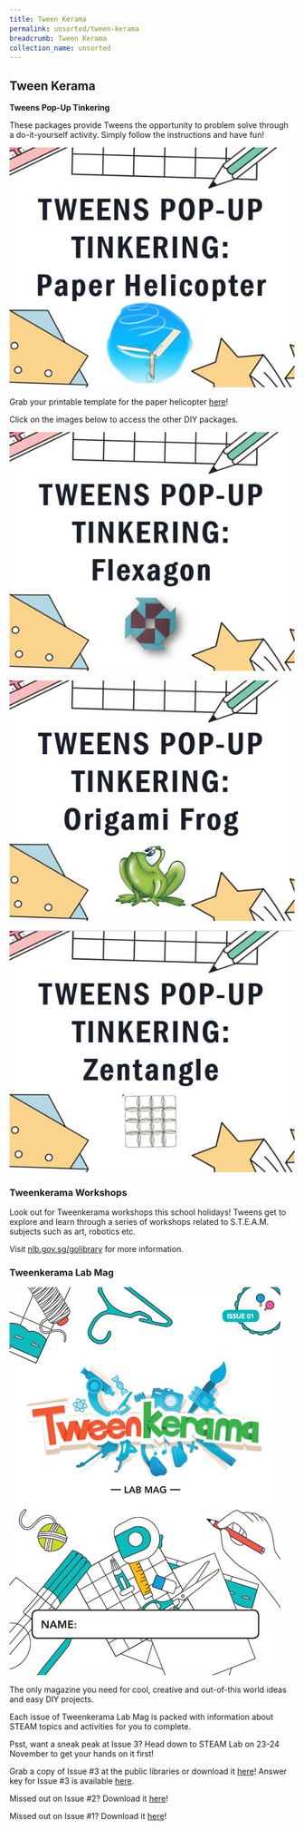 ```yaml
---
title: Tween Kerama
permalink: unsorted/tween-kerama
breadcrumb: Tween Kerama
collection_name: unsorted
---
```


## **Tween Kerama**

**Tweens Pop-Up Tinkering**

These packages provide Tweens the opportunity to problem solve through a do-it-yourself activity. Simply follow the instructions and have fun!

[![Paper helicopter image](/images/unsorted/tweenkerama/Tweens-Paper-Helicopter.jpg)](/images/unsorted/tweenkerama/Tweens-Pop-up-Package-Paper-Helicopter.pdf)

Grab your printable template for the paper helicopter [here](/images/unsorted/tweenkerama/PopUp_copter_printing_templates_0615_001.pdf)!

Click on the images below to access the other DIY packages.

[![Flexagon image](/images/unsorted/tweenkerama/Tweens-Flexagon.jpg)](/images/unsorted/tweenkerama/Tweens-Pop-up-Package-Flexagon.pdf)

[![Origami frog image](/images/unsorted/tweenkerama/Tweens-Origami-Frog.jpg)](/images/unsorted/tweenkerama/Tweens-Pop-up-Package-Frog.pdf)

[![Zentangle image](/images/unsorted/tweenkerama/Tweens-Zentangle.jpg)](/images/unsorted/tweenkerama/Tweens-Pop-Up-package-Zentangle.pdf)


### **Tweenkerama Workshops**

Look out for Tweenkerama workshops this school holidays! Tweens get to explore and learn through a series of workshops related to S.T.E.A.M. subjects such as art, robotics etc.

Visit [nlb.gov.sg/golibrary](http://nlb.gov.sg/golibrary) for more information.

### **Tweenkerama Lab Mag**

![Tween kerama image](/images/unsorted/tweenkerama/tweenkeramalabmagcover.jpg)

The only magazine you need for cool, creative and out-of-this world ideas and easy DIY projects.

Each issue of Tweenkerama Lab Mag is packed with information about STEAM topics and activities for you to complete.

Psst, want a sneak peak at Issue 3? Head down to STEAM Lab on 23-24 November to get your hands on it first!

Grab a copy of Issue #3 at the public libraries or download it [here](/images/unsorted/tweenkerama/FA-NLB-Tweenkerama_Issue-03-v2.pdf)! Answer key for Issue #3 is available [here](/images/unsorted/tweenkerama/Tweenkerama-Issue-3-Answer-Key.pdf).

Missed out on Issue #2? Download it [here](/images/unsorted/tweenkerama/Tweenkeramabooklet_Issue02_FA.pdf)!

Missed out on Issue #1?  Download it [here](/images/unsorted/tweenkerama/FA_Tweenkerama-Issue-1.pdf)!